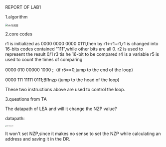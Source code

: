 REPORT OF LAB1

1.algorithm

<img src="C:\Users\xiaot\Desktop\计算机系统概论\lab\lab1流程图.jpg" alt="lab1流程图" style="zoom:50%;" />

2.core codes

r1 is initialized as 0000 0000 0000 0111,then by r1<-r1+r1,r1 is changed into 16-bits codes contained "111",while other bits are all 0.
r2 is used to represent the result 0/1
r3 tis he 16-bit to be compared
r4 is a variable
r5 is used to count the times  of comparing

0000 010 00000 1000 ;（if r5==0,jump to the end of the loop）

0000 111 11111 0111;BRnzp (jump to the head of the loop)

These two instructions above are used to control the loop.

3.questions from TA

The datapath of LEA and will it change the NZP value?

datapath:

<img src="C:\Users\xiaot\Desktop\计算机系统概论\lab\src\lab1 datapath.png" alt="lab1 datapath" style="zoom: 25%;" />

It won't set NZP,since it makes no sense to set the NZP while calculating an address and saving it in the DR.

